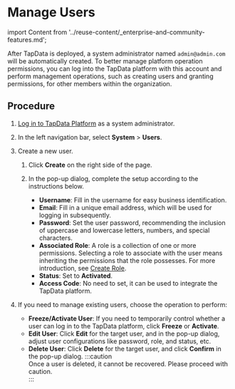 # Manage Users
import Content from '../reuse-content/_enterprise-and-community-features.md';

<Content />

After TapData is deployed, a system administrator named `admin@admin.com` will be automatically created. To better manage platform operation permissions, you can log into the TapData platform with this account and perform management operations, such as creating users and granting permissions, for other members within the organization.

## Procedure

1. [Log in to TapData Platform](../user-guide/log-in.md) as a system administrator.

2. In the left navigation bar, select **System** > **Users**.

3. Create a new user.

    1. Click **Create** on the right side of the page.

    2. In the pop-up dialog, complete the setup according to the instructions below.

        * **Username**: Fill in the username for easy business identification.
        * **Email**: Fill in a unique email address, which will be used for logging in subsequently.
        * **Password**: Set the user password, recommending the inclusion of uppercase and lowercase letters, numbers, and special characters.
        * **Associated Role**: A role is a collection of one or more permissions. Selecting a role to associate with the user means inheriting the permissions that the role possesses. For more introduction, see [Create Role](manage-role.md).
        * **Status**: Set to **Activated**.
        * **Access Code**: No need to set, it can be used to integrate the TapData platform.

4. If you need to manage existing users, choose the operation to perform:

    * **Freeze/Activate User**: If you need to temporarily control whether a user can log in to the TapData platform, click **Freeze** or **Activate**.
    * **Edit User**: Click **Edit** for the target user, and in the pop-up dialog, adjust user configurations like password, role, and status, etc.
    * **Delete User**: Click **Delete** for the target user, and click **Confirm** in the pop-up dialog.
      :::caution   
      Once a user is deleted, it cannot be recovered. Please proceed with caution.   
      :::